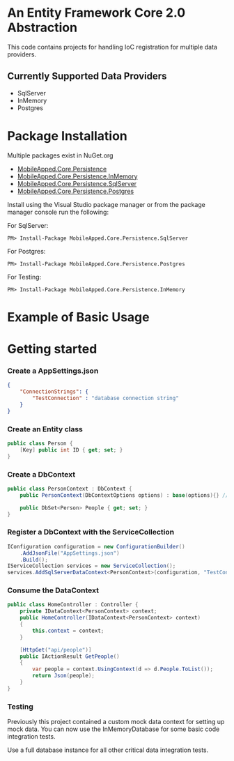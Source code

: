 
# An Entity Framework Core 2.0 Abstraction

This code contains projects for handling IoC registration for multiple data providers.

## Currently Supported Data Providers
* SqlServer
* InMemory
* Postgres

# Package Installation
Multiple packages exist in NuGet.org 
* [MobileApped.Core.Persistence](http://www.nuget.org/packages/MobileApped.Core.Persistence/)
* [MobileApped.Core.Persistence.InMemory](http://www.nuget.org/packages/MobileApped.Core.Persistence.InMemory/)
* [MobileApped.Core.Persistence.SqlServer](http://www.nuget.org/packages/MobileApped.Core.Persistence.SqlServer/)
* [MobileApped.Core.Persistence.Postgres](http://www.nuget.org/packages/MobileApped.Core.Persistence.Postgres/)


Install using the Visual Studio package manager or
from the package manager console run the following:

For SqlServer:
```
PM> Install-Package MobileApped.Core.Persistence.SqlServer
```
For Postgres:
```
PM> Install-Package MobileApped.Core.Persistence.Postgres
```
For Testing:
```
PM> Install-Package MobileApped.Core.Persistence.InMemory
```

# Example of Basic Usage
# Getting started

### Create a AppSettings.json
``` json
{
    "ConnectionStrings": {
        "TestConnection" : "database connection string"
    }
}
```

### Create an Entity class
``` csharp
public class Person {
    [Key] public int ID { get; set; }
}
```

### Create a DbContext
``` csharp
public class PersonContext : DbContext {
    public PersonContext(DbContextOptions options) : base(options){} // This constructor is required when using this library

    public DbSet<Person> People { get; set; }
}
```


### Register a DbContext with the ServiceCollection
``` csharp
IConfiguration configuration = new ConfigurationBuilder()
    .AddJsonFile("AppSettings.json")
    .Build();
IServiceCollection services = new ServiceCollection();
services.AddSqlServerDataContext<PersonContext>(configuration, "TestConnection");
```

### Consume the DataContext
``` csharp
public class HomeController : Controller {
    private IDataContext<PersonContext> context;
    public HomeController(IDataContext<PersonContext> context)
    { 
        this.context = context;
    }

    [HttpGet("api/people")]
    public IActionResult GetPeople()
    {
        var people = context.UsingContext(d => d.People.ToList());
        return Json(people);
    }
}
```

### Testing

Previously this project contained a custom mock data context for setting up mock data.
You can now use the InMemoryDatabase for some basic code integration tests.

Use a full database instance for all other critical data integration tests.
